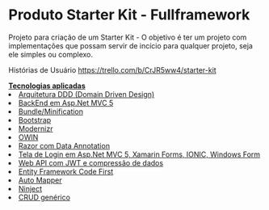 # Produto Starter Kit - Fullframework
Projeto para criação de um Starter Kit - O objetivo é ter um projeto com implementações que possam servir de incício para qualquer projeto, seja ele simples ou complexo.

Histórias de Usuário
https://trello.com/b/CrJR5ww4/starter-kit

<u>
<b>Tecnologias aplicadas</b>
<li>Arquitetura DDD (Domain Driven Design)</li>
<li>BackEnd em Asp.Net MVC 5</li>
<li>Bundle/Minification</li>
  <li>Bootstrap</li>
<li>Modernizr</li>
<li>OWIN</li>
<li>Razor com Data Annotation</li>
<li>Tela de Login em Asp.Net MVC 5, Xamarin Forms, IONIC, Windows Form</li>

<li>Web API com JWT e compressão de dados</li>
<li>Entity Framework Code First</li>
<li>Auto Mapper</li>
<li>Ninject</li>
<li>CRUD genérico</li>
</ul>
